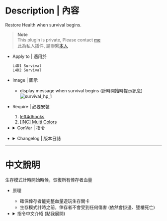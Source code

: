 # Description | 內容
Restore Health when survival begins.

> __Note__ <br/>
This plugin is private, Please contact [me](/#私人插件列表-private-plugins-list)<br/>
此為私人插件, 請聯繫[本人](/#私人插件列表-private-plugins-list)

* Apply to | 適用於
	```
	L4D1 Survival
	L4D2 Survival
	```

* Image | 圖示
	* display message when survival begins (計時開始時提示訊息)
	<br/>![survival_hp_1](image/survival_hp_1.jpg)

* Require | 必要安裝
	1. [left4dhooks](https://forums.alliedmods.net/showthread.php?t=321696)
	2. [[INC] Multi Colors](https://github.com/fbef0102/L4D1_2-Plugins/releases/tag/Multi-Colors)

* <details><summary>ConVar | 指令</summary>

	* cfg/sourcemod/survival_hp.cfg
		```php
		// 0=Plugin off, 1=Plugin on.
		survival_hp_enable "1"

		// If 1, survivors won't take any damage before game starts
		survival_hp_god_before_game "1"
		```
</details>

* <details><summary>Changelog | 版本日誌</summary>

	* v1.1 (2023-3-13)
		* Survivors won't take any damage before game starts

	* v1.0
		* Initial Release
</details>

- - - -
# 中文說明
生存模式計時開始時候，恢復所有倖存者血量

* 原理
	* 確保倖存者能完整血量遊玩生存關卡
	* 生存模式計時之前，倖存者不會受到任何傷害 (依然會掛邊、墬樓死亡)

* <details><summary>指令中文介紹 (點我展開)</summary>

	* cfg/sourcemod/survival_hp.cfg
		```php
		// 0=關閉插件, 1=啟動插件
		survival_hp_enable "1"

		// 為1時，生存模式計時開始之前，人類不會受到任何傷害
		survival_hp_god_before_game "1"
		```
</details>
